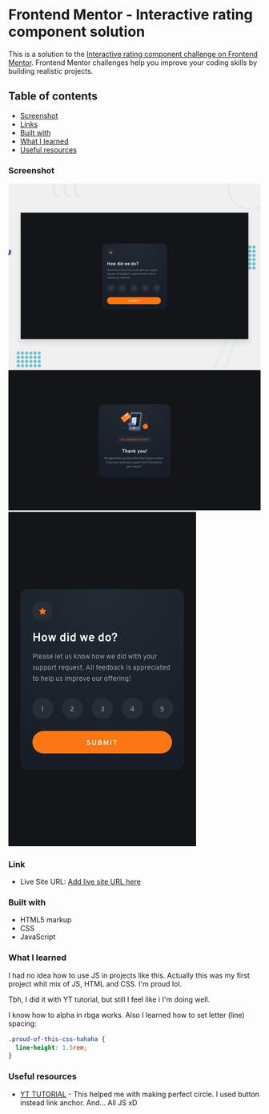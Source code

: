 # Frontend Mentor - Interactive rating component solution

This is a solution to the [Interactive rating component challenge on Frontend Mentor](https://www.frontendmentor.io/challenges/interactive-rating-component-koxpeBUmI). Frontend Mentor challenges help you improve your coding skills by building realistic projects. 

## Table of contents

  - [Screenshot](#screenshot)
  - [Links](#links)
  - [Built with](#built-with)
  - [What I learned](#what-i-learned)
  - [Useful resources](#useful-resources)



### Screenshot

![](/interactive-rating-component-main/design/desktop-preview.jpg)
![](/interactive-rating-component-main/design/desktop-thank-you-state.jpg)
![](/interactive-rating-component-main/design/mobile-design.jpg)



### Link

- Live Site URL: [Add live site URL here](https://statuesque-biscotti-9c4179.netlify.app/)


### Built with

- HTML5 markup
- CSS
- JavaScript


### What I learned

I had no idea how to use JS in projects like this. Actually this was my first project whit mix of JS, HTML and CSS. I'm proud lol. 

Tbh, I did it with YT tutorial, but still I feel like i I'm doing well.

I know how to alpha in rbga works.
Also I learned how to set letter (line) spacing: 

```css
.proud-of-this-css-hahaha {
  line-height: 1.5rem;
}
```
### Useful resources

- [YT TUTORIAL](https://www.youtube.com/watch?v=cQnUopEeZgw) - This helped me with making perfect circle. I used button instead link anchor. And... All JS xD

